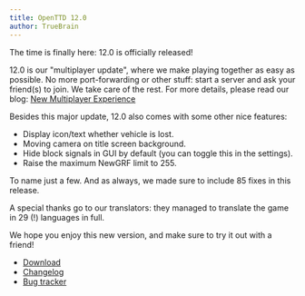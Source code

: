 ```yaml
---
title: OpenTTD 12.0
author: TrueBrain
---
```


The time is finally here: 12.0 is officially released!

12.0 is our "multiplayer update", where we make playing together as easy as possible.
No more port-forwarding or other stuff: start a server and ask your friend(s) to join.
We take care of the rest.
For more details, please read our blog: [New Multiplayer Experience](https://www.openttd.org/news/2021/09/26/new-multiplayer-experience.html)

Besides this major update, 12.0 also comes with some other nice features:
- Display icon/text whether vehicle is lost.
- Moving camera on title screen background.
- Hide block signals in GUI by default (you can toggle this in the settings).
- Raise the maximum NewGRF limit to 255.

To name just a few. And as always, we made sure to include 85 fixes in this release.

A special thanks go to our translators: they managed to translate the game in 29 (!) languages in full.

We hope you enjoy this new version, and make sure to try it out with a friend!

* [Download](https://www.openttd.org/downloads/openttd-releases/latest.html)
* [Changelog](https://cdn.openttd.org/openttd-releases/12.0/changelog.txt)
* [Bug tracker](https://github.com/OpenTTD/OpenTTD/issues)
